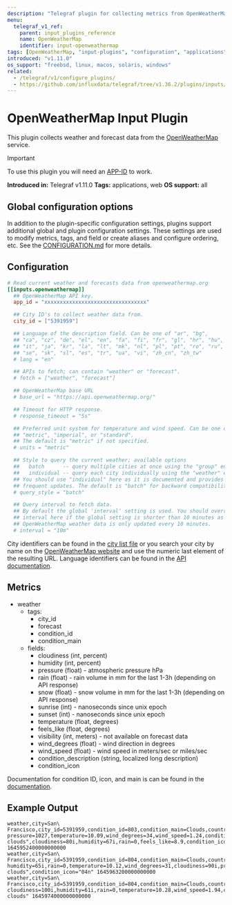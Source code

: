 ```yaml
---
description: "Telegraf plugin for collecting metrics from OpenWeatherMap"
menu:
  telegraf_v1_ref:
    parent: input_plugins_reference
    name: OpenWeatherMap
    identifier: input-openweathermap
tags: [OpenWeatherMap, "input-plugins", "configuration", "applications", "web"]
introduced: "v1.11.0"
os_support: "freebsd, linux, macos, solaris, windows"
related:
  - /telegraf/v1/configure_plugins/
  - https://github.com/influxdata/telegraf/tree/v1.36.2/plugins/inputs/openweathermap/README.md, OpenWeatherMap Plugin Source
---
```


# OpenWeatherMap Input Plugin

This plugin collects weather and forecast data from the
[OpenWeatherMap](https://openweathermap.org) service.

> [!IMPORTANT]
> To use this plugin you will need an [APP-ID](https://openweathermap.org/appid) to work.

**Introduced in:** Telegraf v1.11.0
**Tags:** applications, web
**OS support:** all

[openweathermap]: https://openweathermap.org
[api_key]: https://openweathermap.org/appid

## Global configuration options <!-- @/docs/includes/plugin_config.md -->

In addition to the plugin-specific configuration settings, plugins support
additional global and plugin configuration settings. These settings are used to
modify metrics, tags, and field or create aliases and configure ordering, etc.
See the [CONFIGURATION.md](/telegraf/v1/configuration/#plugins) for more details.

[CONFIGURATION.md]: ../../../docs/CONFIGURATION.md#plugins

## Configuration

```toml @sample.conf
# Read current weather and forecasts data from openweathermap.org
[[inputs.openweathermap]]
  ## OpenWeatherMap API key.
  app_id = "xxxxxxxxxxxxxxxxxxxxxxxxxxxxxxxxx"

  ## City ID's to collect weather data from.
  city_id = ["5391959"]

  ## Language of the description field. Can be one of "ar", "bg",
  ## "ca", "cz", "de", "el", "en", "fa", "fi", "fr", "gl", "hr", "hu",
  ## "it", "ja", "kr", "la", "lt", "mk", "nl", "pl", "pt", "ro", "ru",
  ## "se", "sk", "sl", "es", "tr", "ua", "vi", "zh_cn", "zh_tw"
  # lang = "en"

  ## APIs to fetch; can contain "weather" or "forecast".
  # fetch = ["weather", "forecast"]

  ## OpenWeatherMap base URL
  # base_url = "https://api.openweathermap.org/"

  ## Timeout for HTTP response.
  # response_timeout = "5s"

  ## Preferred unit system for temperature and wind speed. Can be one of
  ## "metric", "imperial", or "standard".
  ## The default is "metric" if not specified.
  # units = "metric"

  ## Style to query the current weather; available options
  ##   batch      -- query multiple cities at once using the "group" endpoint
  ##   individual -- query each city individually using the "weather" endpoint
  ## You should use "individual" here as it is documented and provides more
  ## frequent updates. The default is "batch" for backward compatibility.
  # query_style = "batch"

  ## Query interval to fetch data.
  ## By default the global 'interval' setting is used. You should override the
  ## interval here if the global setting is shorter than 10 minutes as
  ## OpenWeatherMap weather data is only updated every 10 minutes.
  # interval = "10m"
```

City identifiers can be found in the [city list file](http://bulk.openweathermap.org/sample/city.list.json.gz) or you search
your city by name on the [OpenWeatherMap website](https://openweathermap.org) and use the
numeric last element of the resulting URL.
Language identifiers can be found in the [API documentation](https://openweathermap.org/current#multi).

[city_list]: http://bulk.openweathermap.org/sample/city.list.json.gz
[languages]: https://openweathermap.org/current#multi

## Metrics

- weather
  - tags:
    - city_id
    - forecast
    - condition_id
    - condition_main
  - fields:
    - cloudiness            (int, percent)
    - humidity              (int, percent)
    - pressure              (float)       - atmospheric pressure hPa
    - rain                  (float)       - rain volume in mm for the last 1-3h
                                            (depending on API response)
    - snow                  (float)       - snow volume in mm for the last 1-3h
                                            (depending on API response)
    - sunrise               (int)         - nanoseconds since unix epoch
    - sunset                (int)         - nanoseconds since unix epoch
    - temperature           (float, degrees)
    - feels_like            (float, degrees)
    - visibility            (int, meters) - not available on forecast data
    - wind_degrees          (float)       - wind direction in degrees
    - wind_speed            (float)       - wind speed in meters/sec or miles/sec
    - condition_description (string, localized long description)
    - condition_icon

Documentation for condition ID, icon, and main is can be found in the
[documentation](https://openweathermap.org/weather-conditions).

[weather_conditions]: https://openweathermap.org/weather-conditions

## Example Output

```text
weather,city=San\ Francisco,city_id=5391959,condition_id=803,condition_main=Clouds,country=US,forecast=114h,host=robot pressure=1027,temperature=10.09,wind_degrees=34,wind_speed=1.24,condition_description="broken clouds",cloudiness=80i,humidity=67i,rain=0,feels_like=8.9,condition_icon="04n" 1645952400000000000
weather,city=San\ Francisco,city_id=5391959,condition_id=804,condition_main=Clouds,country=US,forecast=117h,host=robot humidity=65i,rain=0,temperature=10.12,wind_degrees=31,cloudiness=90i,pressure=1026,feels_like=8.88,wind_speed=1.31,condition_description="overcast clouds",condition_icon="04n" 1645963200000000000
weather,city=San\ Francisco,city_id=5391959,condition_id=804,condition_main=Clouds,country=US,forecast=120h,host=robot cloudiness=100i,humidity=61i,rain=0,temperature=10.28,wind_speed=1.94,condition_icon="04d",pressure=1027,feels_like=8.96,wind_degrees=16,condition_description="overcast clouds" 1645974000000000000
```
